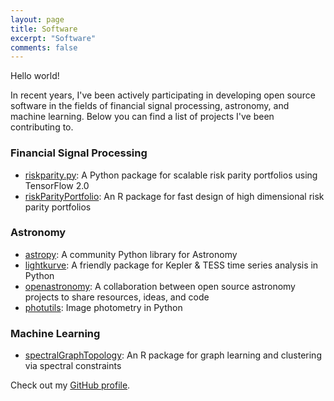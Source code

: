 ```yaml
---
layout: page
title: Software
excerpt: "Software"
comments: false
---
```


Hello world!

In recent years, I've been actively participating in developing open source software in the fields of
financial signal processing, astronomy, and machine learning. Below you can find a list of projects I've been contributing to.

### Financial Signal Processing
* <a href="https://github.com/mirca/riskparity.py">riskparity.py</a>: A Python package
for scalable risk parity portfolios using TensorFlow 2.0
* <a href="https://github.com/dppalomar/riskParityPortfolio">riskParityPortfolio</a>:
An R package for fast design of high dimensional risk parity portfolios

### Astronomy
* <a href="https://github.com/astropy/astropy">astropy</a>: A community Python library for Astronomy
* <a href="https://github.com/keplergo/lightkurve">lightkurve</a>: A friendly package for Kepler & TESS time series analysis in Python
* <a href="https://github.com/openastronomy/">openastronomy</a>: A collaboration between open source astronomy projects to share resources, ideas, and code
* <a href="https://github.com/astropy/photutils">photutils</a>: Image photometry in Python

### Machine Learning
* <a href="https://github.com/dppalomar/spectralGraphTopology">spectralGraphTopology</a>:
An R package for graph learning and clustering via spectral constraints

Check out my <a href="https://github.com/mirca">GitHub profile</a>.

